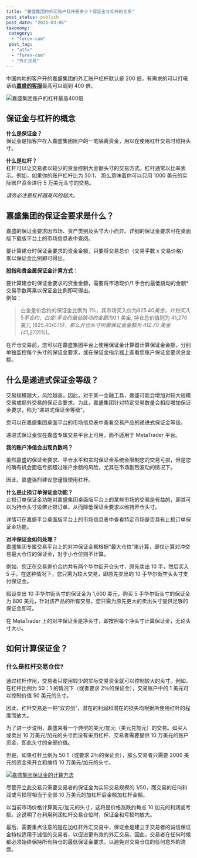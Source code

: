 ```yaml
---
title: "嘉盛集团的外汇账户杠杆是多少？保证金与杠杆的关系"
post_status: publish
post_date: "2021-03-06"
taxonomy:
 category:
  - "forex-com"
 post_tag:
  - "atfx"
  - "forex-com"
  - "外汇交易"
---
```


中国内地的客户开的嘉盛集团的外汇账户杠杆默认是 200 倍，有需求的可以打电话给[**嘉盛的客服**](http://www.ssgg.net/forex-customer-service.html)最高可以调到 400 倍。

![嘉盛集团账户的杠杆最高400倍](https://cdn.fendou.la/tuoss/gangan.sohucs.jpg)

## 保证金与杠杆的概念

**什么是保证金？**  
保证金是指客户存入嘉盛集团账户的一笔隔离资金，用以在使用杠杆交易时维持头寸。

**什么是杠杆？**  
杠杆可以让交易者以较少的资金控制大金额头寸的交易方式。杠杆通常以比率表示。例如，如果你的账户杠杆比为 50:1， 那么意味着你可以只用 1000 美元的实际账户资金进行 5 万美元头寸的交易。

_请务必注意杠杆越高风险越大。_

## 嘉盛集团的保证金要求是什么？

嘉盛的保证金要求因市场、资产类别及头寸大小而异。详细的保证金要求可在桌面版下载版平台上的市场信息表中查阅。

要计算建仓时保证金要求的资金金额，只要将交易总价（交易手数 x 交易价格）乘以保证金比例即可得出。

**股指和贵金属保证金计算方式：**

要计算建仓时保证金要求的资金金额，需要将市场现价/1 手合约最低跳动的金额*交易手数再乘以保证金比例即可得出。  
例如：

> 白金差价合约的保证金比例为 1%，其市场买入价为$825.40 美金，计划买入 5 手合约，白金 1 手合约最低跳动的金额为$0.1 美金, 持仓总价值则为 41,270 美元 ($825.40/$0.1*5)，那么开仓头寸所需保证金金额为 412.70 美金 (41,270*1%)。

在开仓交易前，您可以在嘉盛集团平台上使用保证金计算器计算保证金金额，分别单独监控每个头寸的保证金要求，或在保证金指示器上查看您账户保证金要求总金额。

## 什么是递进式保证金等级？

交易规模越大，风险越高。因此，对于某一金融工具，嘉盛可能会增加对较大规模交易或额外交易的保证金要求。为此，嘉盛集团针对特定交易数量会相应增加保证金要求，称为“递进式保证金等级”。

您可以在嘉盛集团桌面平台的市场信息表中查看交易产品的递进式保证金等级。

递进式保证金仅在嘉盛专属交易平台上可用，而不适用于 MetaTrader 平台。

**我的账户净值会出现负数吗？**

虽然嘉盛的保证金要求、平仓水平和实时保证金系统会限制您的交易亏损，但是您的确有机会面临亏损超过账户余额的风险，尤其在市场剧烈波动的情况下。

因此，嘉盛强烈建议您谨慎使用杠杆。

**什么是止损订单保证金功能？**  
止损订单保证金功能对嘉盛集团桌面版平台上的某些市场的交易是有益的，即其可以为持仓头寸设置止损订单，从而降低保证金要求以维持开仓头寸。

详情可在嘉盛平台桌面版平台上的市场信息表中查看特定市场是否具有止损订单保证金功能。

**对冲保证金如何处理？**  
嘉盛集团专属交易平台上的对冲保证金都根据“最大仓位”来计算，即仅计算对冲交易最大仓位的保证金，对于小仓位则不计算。

例如，您正在交易差价合约并有两个华尔街开仓头寸，原先卖出 10 手，然后买入 5 手。在这种情况下，您只需为较大交易，即原先卖出的 10 手华尔街空头头寸支付保证金。

假设卖出 10 手华尔街头寸的保证金为 1,600 美元，购买 5 手华尔街头寸的保证金为 800 美元，针对该产品的所有交易，您只需为原先更大的卖出头寸提供足够的保证金即可。

在 MetaTrader 上的对冲保证金是净头寸，即按照每个净头寸计算保证金，无论头寸大小。

## 如何计算保证金？

### 什么是杠杆交易仓位?

通过杠杆作用，交易者只使用较少的实际交易资金就可以控制较大的头寸。例如，在杠杆比例为 50：1 的情况下（或者要求 2％的保证金），交易账户中的 1 美元可以控制价值 50 美元的头寸。

因此，杠杆交易是一把“双刃剑”，潜在的利润和潜在的损失均根据所使用杠杆的程度而放大。

为了进一步说明，嘉盛来看一个典型的美元/加元（美元兑加元）的交易。如买入或卖出 10 万美元/加元的头寸而没有采用杠杆，交易者需要提供 10 万美元的账户资金，即此头寸的全部价值。

但是，如果杠杆比例为 50:1（或要求 2％的保证金），那么交易者只需要 2000 美元的资金来开立和维持 10 万美元/加元的头寸。

[![嘉盛集团保证金的计算方法](https://cdn.fendou.la/tuoss/ForexMarginandLeverage.png)](https://www.ifttt.fun/go/forexcom)

尽管开立此交易只需要交易者的保证金为实际交易规模的 1/50，而交易的任何利润或亏损将相当于全部 10 万美元的加杠杆后金额加杠杆金额。

以当前市场价格计算美元/加元的头寸，这将是价格涨跌约每点 10 加元的利润或亏损。这说明了在利用利润杠杆交易仓位时，保证金和亏损均放大。

最后，需要重点注意的是在加杠杆外汇交易中，保证金是建立于交易者的诚信保证金特权适用于诚信的交易者，以促进更有效的外汇交易。因此，交易者在任何时候都必须始终保持所有持仓的最低保证金要求，以避免对交易仓位的任何意外的清盘。
